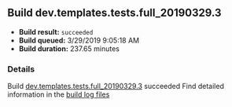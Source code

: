 ## Build dev.templates.tests.full_20190329.3
- **Build result:** `succeeded`
- **Build queued:** 3/29/2019 9:05:18 AM
- **Build duration:** 237.65 minutes
### Details
Build [dev.templates.tests.full_20190329.3](https://winappstudio.visualstudio.com/web/build.aspx?pcguid=a4ef43be-68ce-4195-a619-079b4d9834c2&builduri=vstfs%3a%2f%2f%2fBuild%2fBuild%2f27408) succeeded
Find detailed information in the [build log files](https://uwpctdiags.blob.core.windows.net/buildlogs/dev.templates.tests.full_20190329.3_logs.zip)
